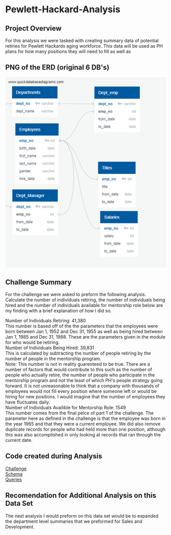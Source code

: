 # Pewlett-Hackard-Analysis
## Project Overview
For this analysis we were tasked with creating summary data of potential retiries for Pewlett Hackards aging workforce.  This data will be used as PH plans for how many positions they will need to fill as well as 
## PNG of the ERD (original 6 DB's)
![PNGERD](https://github.com/RudyR32/Pewlett-Hackard-Analysis/blob/master/Pictures/EmployeeDB.png)
## Challenge Summary
For the challenge we were asked to preform the following analysis.  Calculate the number of individuals retiring, the number of individuals being hired and the number of individuals available for mentorship role below are my finding with a brief explanation of how I did so.<br/>

Number of Individuals Retiring: 41,380<br/>
This number is based off of the the parameters that the employees were born between Jan 1, 1952 and Dec 31, 1955 as well as being hired between Jan 1, 1985 and Dec 31, 1988.  These are the parameters given in the module for who would be retiring.<br/>
Number of Individuals Being Hired: 39,831<br/>
This is calculated by subtracting the number of people retiring by the number of people in the mentorship program.<br/>
Note: This number is not in reality guarenteed to be true.  There are a number of factors that would contribute to this such as the number of people who actually retire, the number of people who participate in the mentorship program and not the least of which PH's people strategy going forward.  It is not unreasonable to think that a company with thousands of employees would not fill every position where someone left or would be hiring for new positions.  I would imagine that the number of employees they have fluctuates daily.<br/>
Number of Individuals Availible for Mentorship Role: 1549<br/>
This number comes from the final peice of part 1 of the challenge.  The parameter here as defined in the challenge is that the employee was born in the year 1965 and that they were a current employee.  We did also remove duplicate records for people who had held more than one position, although this was also accomplished in only looking at records that ran through the current date.
## Code created during Analysis
[Challenge](https://github.com/RudyR32/Pewlett-Hackard-Analysis/blob/master/Queries/challenge.sql)<br/>
[Schema](https://github.com/RudyR32/Pewlett-Hackard-Analysis/blob/master/Queries/schema.sql)<br/>
[Queries](https://github.com/RudyR32/Pewlett-Hackard-Analysis/blob/master/Queries/queries.sql)

## Recomendation for Additional Analysis on this Data Set
The next analysis I would preform on this data set would be to expanded the department level summaries that we preformed for Sales and Development.
